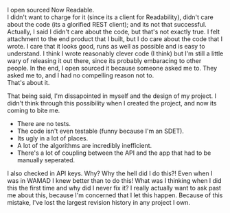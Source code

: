 I open sourced Now Readable.  
I didn't want to charge for it (since its a client for Readability), didn't care about the code (its a glorified REST client); and its not that successful.  
Actually, I said I didn't care about the code, but that's not exactly true. I felt attachment to the end product that I built, but I do care about the code that I wrote. I care that it looks good, runs as well as possible and is easy to understand.
I think I wrote reasonably clever code (I think) but I'm still a little wary of releasing it out there, since its probably embaracing to other people.
In the end, I open sourced it because someone asked me to.
They asked me to, and I had no compelling reason not to.  
That's about it.  

That being said, I'm dissapointed in myself and the design of my project. I didn't think through this possibility when I created the project, and now its coming to bite me. 

* There are no tests.
* The code isn't even testable (funny because I'm an SDET).
* Its ugly in a lot of places.
* A lot of the algorithms are incredibly inefficient.
* There's a lot of coupling between the API and the app that had to be manually seperated.

I also checked in API keys. Why? Why the hell did I do this?! Even when I was in WAMAD I knew better than to do this! What was I thinking when I did this the first time and why did I never fix it? I really actually want to ask past me about this, because I'm concerned that I let this happen.
Because of this mistake, I've lost the largest revision history in any project I own.
